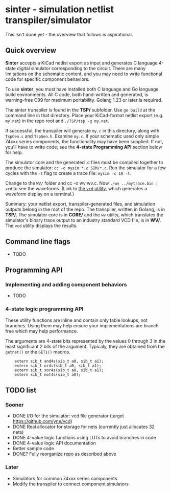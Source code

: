 # sinter - simulation netlist transpiler/simulator

This isn't done yet - the overview that follows is aspirational.

## Quick overview

**Sinter** accepts a KiCad netlist export as input and generates C language
4-state digital simulator corresponding to the circuit. There are many
limitations on the schematic content, and you may need to write functional
code for specific component behaviors.

To use **sinter**, you must have installed both C language and Go language
build environments. All C code, both hand-written and generated, is
warning-free C99 for maximum portability. Golang 1.23 or later is required.

The sinter transpiler is found in the **TSP/** subfolder. Use `go build` at
the command line in that directory. Place your KiCad-format netlist export
(e.g. `my.net`) in the repo root and `./TSP/tsp -g my.net`.

If successful, the transpiler will generate `my.c` in this directory, along
with `TspGen.c` and `TspGen.h`. Examine `my.c`. If your schematic used only
simple 74xxx series components, the functionality may have been supplied.
If not, you'll have to write code; see the **4-state Programming API**
section below for help.

The simulator core and the generated .c files must be compiled together to
produce the simulator: `cc -o mysim *.c SIM/*.c`. Run the simulator for
a few cycles with the `-t` flag to create a trace file: `mysim -c 10 -t`.

Change to the `WV/` folder and cc -o wv wv.c. Now `./wv ../mytrace.bin | vcd`
to see the waveforms. (Link to [the `vcd` utility](https://github.com/yne/vcd),
which generates a waveform display on a terminal.)

Summary: your netlist export, transpiler-generated files, and simulation outputs
belong in the root of the repo. The transpiler, written in Golang, is in **TSP/**.
The simulator core is in **CORE/** and the `wv` utility, which translates the
simulator's binary trace output to an industry standard VCD file, is in **WV/**.
The `vcd` utility displays the results.

## Command line flags

 - TODO

## Programming API

### Implementing and adding component behaviors

 - TODO

### 4-state logic programming API

These utility functions are inline and contain only table lookups, not branches.
Using them may help ensure your implementations are branch free which may help
performance.

The arguments are 4-state bits represented by the values 0 through 3 in the least
significant 2 bits of the argument. Typicaly, they are obtained from the `getnet()`
or the `GET1()` macros.

```
    extern sib_t and4s(sib_t a0, sib_t a1);
    extern sib_t or4s(sib_t a0, sib_t a1);
    extern sib_t xor4s(sib_t a0, sib_t a1);
    extern sib_t not4s(sib_t a0);
```

## TODO list

### Sooner

 - DONE I/O for the simulator: vcd file generator (target https://github.com/yne/vcd)
 - DONE Real allocator for storage for nets (currently just allocates 32 nets)
 - DONE 4-value logic functions using LUTs to avoid branches in code
 - DONE 4-value logic API documentation
 - Better sample code
 - DONE? Fully reorganize repo as described above

### Later

 - Simulators for common 74xxx series components
 - Modify the transpiler to connect component simulators

